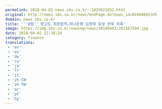 ```yaml
---
permalink: 2018-04-02-news.sbs.co.kr--1825622032.html
original: http://news.sbs.co.kr/news/endPage.do?news_id=N1004695345
domain: news.sbs.co.kr
title: '''0점'' 받고도 최종합격…하나은행 김정태 회장 연루 의혹'
image: https://img.sbs.co.kr/newimg/news/20180403/201167594.jpg
date: 2018-04-02 22:38:29
category: finance
translations: 
 - 'en'
 - 'es'
 - 'de'
 - 'ru'
 - 'ja'
 - 'fr'
 - 'it'
 - 'zh-CN'
 - 'zh-TW'
 - 'ar'
 - 'pt'
 - 'hy'
---
```


